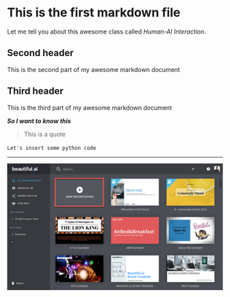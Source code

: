 # This is the first markdown file

Let me tell you about this awesome class called *Human-AI Interaction*.

## Second header

This is the second part of my awesome markdown document

## Third header

This is the third part of my awesome markdown document

***So I want to know this***

> This is a quote

`Let's insert some python code`

---

![AI generated header image](images/2019-09-27_11-35-33.png)

